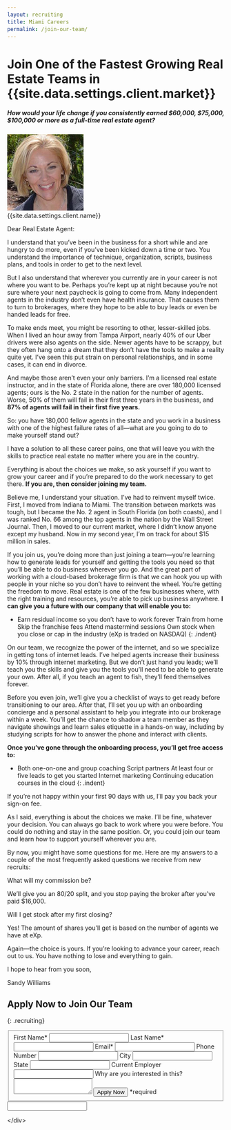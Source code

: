 ```yaml
---
layout: recruiting
title: Miami Careers
permalink: /join-our-team/
---
```


<div class="recruiting-page"><h1 class="join-us">Join One of the Fastest Growing Real Estate Teams in {{site.data.settings.client.market}}</h1><h5 class="join-us-subtitle">How would your life change if you consistently earned $60,000, $75,000, $100,000 or more as a full-time real estate agent?</h5><div class="recruiting-photo"><span class="client-image-container"><img alt="{{site.data.settings.client.name}}" class="client-image" src="/img/headshot.jpg" /> </span></div></div>

<figcaption class="caption">{{site.data.settings.client.name}}</figcaption>

Dear Real Estate Agent:

I understand that you’ve been in the business for a short while and are hungry to do more, even if you’ve been kicked down a time or two. You understand the importance of technique, organization, scripts, business plans, and tools in order to get to the next level.

But I also understand that wherever you currently are in your career is not where you want to be. Perhaps you’re kept up at night because you’re not sure where your next paycheck is going to come from. Many independent agents in the industry don’t even have health insurance. That causes them to turn to brokerages, where they hope to be able to buy leads or even be handed leads for free.

To make ends meet, you might be resorting to other, lesser-skilled jobs. When I lived an hour away from Tampa Airport, nearly 40% of our Uber drivers were also agents on the side. Newer agents have to be scrappy, but they often hang onto a dream that they don’t have the tools to make a reality quite yet. I’ve seen this put strain on personal relationships, and in some cases, it can end in divorce.

And maybe those aren’t even your only barriers. I’m a licensed real estate instructor, and in the state of Florida alone, there are over 180,000 licensed agents; ours is the No. 2 state in the nation for the number of agents. Worse, 50% of them will fail in their first three years in the business, and **87% of agents will fail in their first five years.**

So: you have 180,000 fellow agents in the state and you work in a business with one of the highest failure rates of all—what are you going to do to make yourself stand out?

I have a solution to all these career pains, one that will leave you with the skills to practice real estate no matter where you are in the country.

Everything is about the choices we make, so ask yourself if you want to grow your career and if you’re prepared to do the work necessary to get there. **If you are, then consider joining my team.**

Believe me, I understand your situation. I’ve had to reinvent myself twice. First, I moved from Indiana to Miami. The transition between markets was tough, but I became the No. 2 agent in South Florida (on both coasts), and I was ranked No. 66 among the top agents in the nation by the Wall Street Journal. Then, I moved to our current market, where I didn’t know anyone except my husband. Now in my second year, I’m on track for about $15 million in sales.

If you join us, you’re doing more than just joining a team—you’re learning how to generate leads for yourself and getting the tools you need so that you’ll be able to do business wherever you go. And the great part of working with a cloud-based brokerage firm is that we can hook you up with people in your niche so you don’t have to reinvent the wheel. You’re getting the freedom to move. Real estate is one of the few businesses where, with the right training and resources, you’re able to pick up business anywhere. **I can give you a future with our company that will enable you to:**

* Earn residual income so you don’t have to work forever Train from home Skip the franchise fees Attend mastermind sessions Own stock when you close or cap in the industry (eXp is traded on NASDAQ)
{: .indent}

On our team, we recognize the power of the internet, and so we specialize in getting tons of internet leads. I’ve helped agents increase their business by 10% through internet marketing. But we don’t just hand you leads; we’ll teach you the skills and give you the tools you’ll need to be able to generate your own. After all, if you teach an agent to fish, they’ll feed themselves forever.

Before you even join, we’ll give you a checklist of ways to get ready before transitioning to our area. After that, I’ll set you up with an onboarding concierge and a personal assistant to help you integrate into our brokerage within a week. You’ll get the chance to shadow a team member as they navigate showings and learn sales etiquette in a hands-on way, including by studying scripts for how to answer the phone and interact with clients.

**Once you’ve gone through the onboarding process, you’ll get free access to:**

* Both one-on-one and group coaching Script partners At least four or five leads to get you started Internet marketing Continuing education courses in the cloud
{: .indent}

If you’re not happy within your first 90 days with us, I’ll pay you back your sign-on fee.

As I said, everything is about the choices we make. I’ll be fine, whatever your decision. You can always go back to work where you were before. You could do nothing and stay in the same position. Or, you could join our team and learn how to support yourself wherever you are.

By now, you might have some questions for me. Here are my answers to a couple of the most frequently asked questions we receive from new recruits:

What will my commission be?

We’ll give you an 80/20 split, and you stop paying the broker after you’ve paid $16,000.

Will I get stock after my first closing?

Yes\! The amount of shares you’ll get is based on the number of agents we have at eXp.

Again—the choice is yours. If you’re looking to advance your career, reach out to us. You have nothing to lose and everything to gain.

I hope to hear from you soon,

Sandy Williams

## Apply Now to Join Our Team
{: .recruiting}

<form method="post" class="home-value cta-forms" action="https://formspree.io/{{site.data.settings.client.email}}" onsubmit="return setReturn()"><fieldset><label for="firstname">First Name*</label> <input type="text" required="" name="firstname" /> <label for="lastname">Last Name*</label> <input type="text" required="" name="lastname" /> <label for="email">Email*</label> <input type="text" name="name" /> <label for="phone">Phone Number </label> <input type="tel" name="phone" /> <!--base32-c9gq6t9k68pkcd3jcwpp4rbkcmtk4-base32--><label for="city">City </label> <input type="text" name="city" /> <label for="state">State </label> <input type="text" name="state" /> <label for="employer">Current Employer </label> <input type="text" name="employer" /> <label for="message">Why are you interested in this? </label><textarea name="employer"></textarea> <!--base32-c9gq6t9k68pk8cbme5gq4uv4cguqachj70r2urk1edjk6cg-base32--><input class="submit light-light" type="submit" value="Apply Now" name="submitrecruitingForm" /> <span class="asterisk">*required</span></fieldset><!--base32-c9gq6t9k68pk8c9he1t7cxkecdkpedhpe9h6at3me5r7ee1kddhpwx9q71up4tb3f1u6mc3mdcwp6vkg6rw3gc1dc9gq6t9k68-base32--><div class="hidden"><input type="hidden" value="{{site.data.settings.client.email}}" name="_to" /> <input type="hidden" value="Recruiting Contact Request Message From Your Vyral Careers and Training Video Blog" name="_subject" /> <input type="text" name="_gotcha" /></div></form>

&lt;/div&gt;

&nbsp;